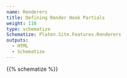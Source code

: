 ```yaml
---
name: Renderers
title: Defining Render Hook Partials
weight: 110
type: schematize
Schematize: Platen.Site.Features.Renderers
outputs:
  - HTML
  - Schematize
---
```


{{% schematize %}}

